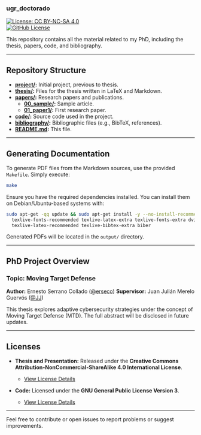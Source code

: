 ### **ugr_doctorado**

[![License: CC BY-NC-SA 4.0](https://img.shields.io/badge/License-CC%20BY--NC--SA%204.0-lightgrey.svg)](https://creativecommons.org/licenses/by-nc-sa/4.0/)  
[![GitHub License](https://img.shields.io/github/license/erseco/ugr_doctorado.svg)](https://github.com/erseco/ugr_doctorado/blob/master/LICENSE)

This repository contains all the material related to my PhD, including the thesis, papers, code, and bibliography.

---

## **Repository Structure**

- **[project/](project/):** Initial project, previous to thesis.  
- **[thesis/](thesis/):** Files for the thesis written in LaTeX and Markdown.  
- **[papers/](papers/):** Research papers and publications.  
  - **[00_sample/](papers/00_sample/):** Sample article.  
  - **[01_paper1/](papers/01_paper1/):** First research paper.  
- **[code/](code/):** Source code used in the project.  
- **[bibliography/](bibliography/):** Bibliographic files (e.g., BibTeX, references).  
- **[README.md](README.md):** This file.  

---

## **Generating Documentation**

To generate PDF files from the Markdown sources, use the provided `Makefile`. Simply execute:

```bash
make
```

Ensure you have the required dependencies installed. You can install them on Debian/Ubuntu-based systems with:

```bash
sudo apt-get -qq update && sudo apt-get install -y --no-install-recommends \
  texlive-fonts-recommended texlive-latex-extra texlive-fonts-extra dvipng \
  texlive-latex-recommended texlive-bibtex-extra biber
```

Generated PDFs will be located in the `output/` directory.

---

## **PhD Project Overview**

### **Topic: Moving Target Defense**  
**Author:** Ernesto Serrano Collado ([@erseco](https://github.com/erseco/)) 
**Supervisor:** Juan Julián Merelo Guervós ([@JJ](https://github.com/jj/))

This thesis explores adaptive cybersecurity strategies under the concept of Moving Target Defense (MTD). The full abstract will be disclosed in future updates.

---

## **Licenses**

- **Thesis and Presentation:** Released under the **Creative Commons Attribution-NonCommercial-ShareAlike 4.0 International License**.  
  - [View License Details](https://creativecommons.org/licenses/by-nc-sa/4.0/)

- **Code:** Licensed under the **GNU General Public License Version 3**.  
  - [View License Details](https://www.gnu.org/licenses/gpl-3.0.html)

---

Feel free to contribute or open issues to report problems or suggest improvements.